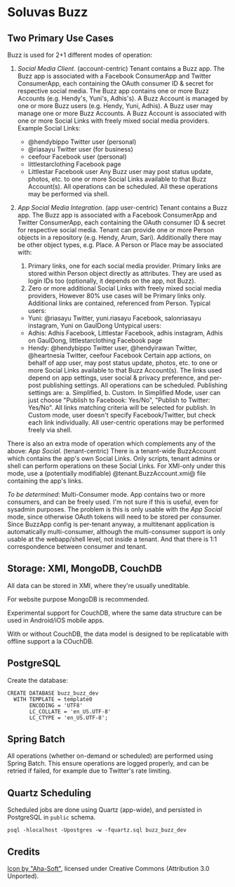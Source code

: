 # Soluvas Buzz

## Two Primary Use Cases

Buzz is used for 2+1 different modes of operation:

1. *Social Media Client*. (account-centric)
   Tenant contains a Buzz app. The Buzz app is associated with a Facebook ConsumerApp and Twitter ConsumerApp,
   each containing the OAuth consumer ID & secret for respective social media.
   The Buzz app contains one or more Buzz Accounts (e.g. Hendy's, Yuni's, Adhis's).
   A Buzz Account is managed by one or more Buzz users (e.g. Hendy, Yuni, Adhis). A Buzz user
   may manage one or more Buzz Accounts.
   A Buzz Account is associated with one or more Social Links with freely mixed social media providers.
   Example Social Links:
   - @hendybippo Twitter user (personal)
   - @riasayu Twitter user (for business)
   - ceefour Facebook user (personal)
   - littlestarclothing Facebook page
   - Littlestar Facebook user
   Any Buzz user may post status update, photos, etc. to one or more Social Links
   available to that Buzz Account(s).
   All operations can be scheduled.
   All these operations may be performed via shell.

2. *App Social Media Integration*. (app user-centric)
   Tenant contains a Buzz app. The Buzz app is associated with a Facebook ConsumerApp and Twitter ConsumerApp,
   each containing the OAuth consumer ID & secret for respective social media.
   Tenant can provide one or more Person objects in a repository (e.g. Hendy, Arum, Sari).
   Additionally there may be other object types, e.g. Place.
   A Person or Place may be associated with:
   1. Primary links, one for each social media provider.
      Primary links are stored within Person object directly as attributes.
      They are used as login IDs too (optionally, it depends on the app, not Buzz).
   2. Zero or more additional Social Links with freely mixed social media providers,
   However 80% use cases will be Primary links only.
   Additional links are contained, referenced from Person.
   Typical users:
   - Yuni: @riasayu Twitter, yuni.riasayu Facebook, salonriasayu instagram, Yuni on GaulDong 
   Untypical users:
   - Adhis: Adhis Facebook, Littlestar Facebook, adhis instagram, Adhis on GaulDong, littlestarclothing Facebook page
   - Hendy: @hendybippo Twitter user, @hendyirawan Twitter, @heartnesia Twitter, ceefour Facebook
   Certain app actions, on behalf of app user, may post status update, photos, etc. to one or more Social Links
   available to that Buzz Account(s). The links used depend on app settings, user social & privacy preference,
   and per-post publishing settings.
   All operations can be scheduled.
   Publishing settings are: a. Simplified, b. Custom.
   In Simplified Mode, user can just choose "Publish to Facebook: Yes/No", "Publish to Twitter: Yes/No".
   All links matching criteria will be selected for publish.
   In Custom mode, user doesn't specify Facebook/Twitter, but check each link individually.
   All user-centric operations may be performed freely via shell.

There is also an extra mode of operation which complements any of the above:
*App Social*. (tenant-centric)
There is a tenant-wide BuzzAccount which contains the app's own Social Links.
Only scripts, tenant admins or shell can perform operations on these Social Links.
For XMI-only under this mode, use a (potentially modifiable) @tenant.BuzzAccount.xmi@ file containing
the app's links.

*To be determined*: Multi-Consumer mode. App contains two or more consumers,
and can be freely used. I'm not sure if this is useful, even for sysadmin purposes.
The problem is this is only usable with the *App Social* mode, since
otherwise OAuth tokens will need to be stored per consumer.
Since BuzzApp config is per-tenant anyway, a multitenant application is
automatically multi-consumer, although the multi-consumer support is only
usable at the webapp/shell level, not inside a tenant. And that there is
1:1 correspondence between consumer and tenant. 

## Storage: XMI, MongoDB, CouchDB

All data can be stored in XMI, where they're usually uneditable.

For website purpose MongoDB is recommended.

Experimental support for CouchDB, where the same data structure can be used in Android/iOS mobile apps.

With or without CouchDB, the data model is designed to be replicatable with offline support a la COuchDB.

## PostgreSQL

Create the database:

	CREATE DATABASE buzz_buzz_dev
	  WITH TEMPLATE = template0
	       ENCODING = 'UTF8'
	       LC_COLLATE = 'en_US.UTF-8'
	       LC_CTYPE = 'en_US.UTF-8';

## Spring Batch

All operations (whether on-demand or scheduled) are performed using Spring Batch. This ensure operations are logged properly,
and can be retried if failed, for example due to Twitter's rate limiting.

## Quartz Scheduling

Scheduled jobs are done using Quartz (app-wide), and persisted in PostgreSQL in `public` schema.

    psql -hlocalhost -Upostgres -w -fquartz.sql buzz_buzz_dev


## Credits

[Icon by "Aha-Soft"](http://www.aha-soft.com/icon-design.htm), licensed under Creative Commons (Attribution 3.0 Unported).
